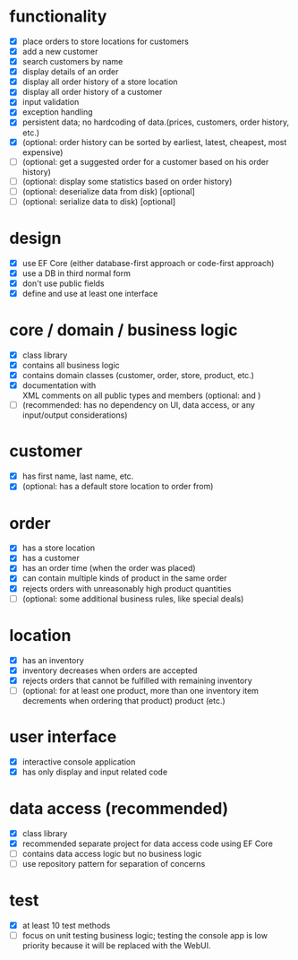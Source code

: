 # functionality

- [X] place orders to store locations for customers
- [X] add a new customer
- [X] search customers by name
- [X] display details of an order
- [X] display all order history of a store location
- [X] display all order history of a customer
- [X] input validation
- [X] exception handling
- [X] persistent data; no hardcoding of data.(prices, customers, order history, etc.)
- [X] (optional: order history can be sorted by earliest, latest, cheapest, most expensive)
- [ ] (optional: get a suggested order for a customer based on his order history)
- [ ] (optional: display some statistics based on order history)
- [ ] (optional: deserialize data from disk) [optional]
- [ ] (optional: serialize data to disk) [optional]

# design

- [X] use EF Core (either database-first approach or code-first approach)
- [X] use a DB in third normal form
- [X] don't use public fields
- [X] define and use at least one interface

# core / domain / business logic

- [X] class library
- [X] contains all business logic
- [X] contains domain classes (customer, order, store, product, etc.)
- [X] documentation with <summary> XML comments on all public types and members (optional: <params> and <return>)
- [ ] (recommended: has no dependency on UI, data access, or any input/output considerations)

# customer

- [X] has first name, last name, etc.
- [X] (optional: has a default store location to order from)

# order

- [X] has a store location
- [X] has a customer
- [X] has an order time (when the order was placed)
- [X] can contain multiple kinds of product in the same order
- [X] rejects orders with unreasonably high product quantities
- [ ] (optional: some additional business rules, like special deals)

# location

- [X] has an inventory
- [X] inventory decreases when orders are accepted
- [X] rejects orders that cannot be fulfilled with remaining inventory
- [ ] (optional: for at least one product, more than one inventory item decrements when ordering that product) product (etc.)

# user interface

- [X] interactive console application
- [X] has only display and input related code

# data access (recommended)

- [X] class library
- [X] recommended separate project for data access code using EF Core
- [ ] contains data access logic but no business logic
- [ ] use repository pattern for separation of concerns

# test

- [X] at least 10 test methods
- [ ] focus on unit testing business logic; testing the console app is low priority because it will be replaced with the WebUI.
